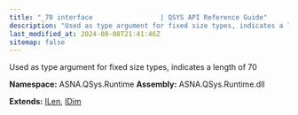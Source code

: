 ```yaml
---
title: "_70 interface                 | QSYS API Reference Guide"
description: "Used as type argument for fixed size types, indicates a length of 70  "
last_modified_at: 2024-08-08T21:41:46Z
sitemap: false
---
```


Used as type argument for fixed size types, indicates a length of 70 

**Namespace:** ASNA.QSys.Runtime
**Assembly:** ASNA.QSys.Runtime.dll

**Extends:** [ILen](/reference/runtime/qsys-runtime/i-len.html), [IDim](/reference/runtime/qsys-runtime/i-dim.html)
<br>
<br>
